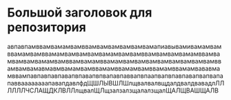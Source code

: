 # Большой заголовок для репозитория

авпавпамввамвамамвамввамвамвамвамвамвамапиавывамивамамвамввамамвамввамамвамвамвамвамамвамвамввамвамвамвамамввамвамвамвамвамамвамввамвамамввамамвамвамвамвамвамвамвамвамввамвамвамавмавмвамамвамввамамввамамвамввамамввамамвававмамввампавпавпавпавапвпавапвпвапавпаввапвпаапвапвпавпавапвапвапапавваааааааапавапдавлфдЩШЛЫВШЛШлщвалвалвщдалдвалдвавадлЛЛЛЛЛЛЧСЛАЩДКЛВЛЛлщвалЩЛщзалзалзщалалзщалЩАЛЩВАШЩАЛВ